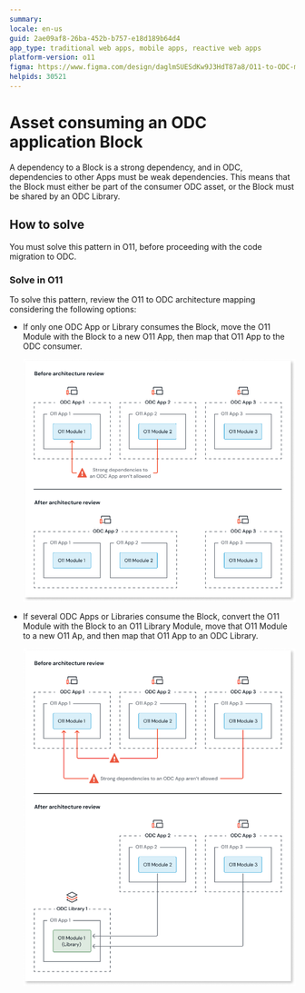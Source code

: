 ```yaml
---
summary: 
locale: en-us
guid: 2ae09af8-26ba-452b-b757-e18d189b64d4
app_type: traditional web apps, mobile apps, reactive web apps
platform-version: o11
figma: https://www.figma.com/design/daglmSUESdKw9J3HdT87a8/O11-to-ODC-migration?node-id=2350-7042
helpids: 30521
---
```

# Asset consuming an ODC application Block

A dependency to a Block is a strong dependency, and in ODC, dependencies to other Apps must be weak dependencies.
This means that the Block must either be part of the consumer ODC asset, or the Block must be shared by an ODC Library.

## How to solve

You must solve this pattern in O11, before proceeding with the code migration to ODC.

### Solve in O11

To solve this pattern, review the O11 to ODC architecture mapping considering the following options:

* If only one ODC App or Library consumes the Block, move the O11 Module with the Block to a new O11 App, then map that O11 App to the ODC consumer.

    ![Diagram showing the architecture review process. Before the review, O11 Modules are part of ODC Apps. After the review, O11 Modules are moved to a new O11 App, which is then consumed by ODC Apps.](images/review-arch-consolidate-diag.png "Architecture Review Process for Single ODC App or Library")

* If several ODC Apps or Libraries consume the Block, convert the O11 Module with the Block to an O11 Library Module, move that O11 Module to a new O11 Ap, and then map that O11 App to an ODC Library.

    ![Diagram showing the architecture review process. Before the review, O11 Modules are part of ODC Apps. After the review, O11 Modules are moved to an O11 Library, which is then consumed by ODC Apps.](images/review-arch-move-to-lib-1-diag.png "Architecture Review Process for Multiple ODC Apps or Libraries")

